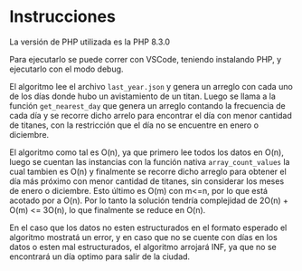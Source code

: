 # Instrucciones

La versión de PHP utilizada es la PHP 8.3.0

Para ejecutarlo se puede correr con VSCode, teniendo instalando PHP, y ejecutarlo con el modo debug.

El algoritmo lee el archivo `last_year.json` y genera un arreglo con cada uno de los días donde hubo un avistamiento de un titan.
Luego se llama a la función `get_nearest_day` que genera un arreglo contando la frecuencia de cada día y se recorre dicho arrelo para encontrar el día con menor cantidad de titanes, con la restricción que el día no se encuentre en enero o diciembre.

El algoritmo como tal es O(n), ya que primero lee todos los datos en O(n), luego se cuentan las instancias con la función nativa `array_count_values` la cual tambien es O(n) y finalmente se recorre dicho arreglo para obtener el día más próximo con menor cantidad de titanes, sin considerar los meses de enero o diciembre. Esto último es O(m) con m<=n, por lo que está acotado por a O(n). Por lo tanto la solución tendría complejidad de 2O(n) + O(m) <= 3O(n), lo que finalmente se reduce en O(n).

En el caso que los datos no esten estructurados en el formato esperado el algoritmo mostratá un error, y en caso que no se cuente con días en los datos o esten mal estructurados, el algoritmo arrojará INF, ya que no se encontrará un día optimo para salir de la ciudad.
